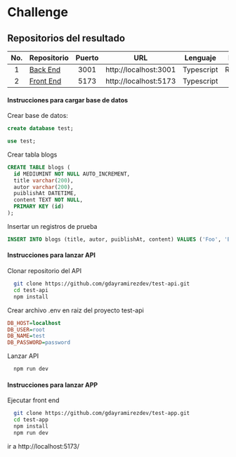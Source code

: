 # Challenge

## Repositorios del resultado

| No. | Repositorio                                                                       | Puerto | URL                    | Lenguaje    | Framework     | 
|:---:|-----------------------------------------------------------------------------------|:------:|------------------------|:-----------:|:-------------:|
| 1   | [Back End](https://github.com/gdayramirezdev/test-api.git)                        | 3001   | http://localhost:3001  | Typescript  | ReactJS(vite) |
| 2   | [Front End](https://github.com/gdayramirezdev/test-app.git)                       | 5173   | http://localhost:5173  | Typescript  | Express       |

#### Instrucciones para cargar base de datos

Crear base de datos:

```sql
create database test;
```

```sql
use test;
```

Crear tabla blogs

```sql
CREATE TABLE blogs (
  id MEDIUMINT NOT NULL AUTO_INCREMENT,
  title varchar(200),
  autor varchar(200),
  puiblishAt DATETIME,
  content TEXT NOT NULL,
  PRIMARY KEY (id)
);
```

Insertar un registros de prueba

```sql
INSERT INTO blogs (title, autor, puiblishAt, content) VALUES ('Foo', 'Bar', '2022-04-22 10:34:53.4', 'Este es un ejemplo de prueba');
```

#### Instrucciones para lanzar API

Clonar repositorio del API
```bash
  git clone https://github.com/gdayramirezdev/test-api.git
  cd test-api
  npm install
```

Crear archivo .env en raiz del proyecto test-api

```ini
DB_HOST=localhost
DB_USER=root
DB_NAME=test
DB_PASSWORD=password
```

Lanzar API

```bash
  npm run dev
```

#### Instrucciones para lanzar APP

Ejecutar front end
```bash
  git clone https://github.com/gdayramirezdev/test-app.git
  cd test-app
  npm install
  npm run dev
```

ir a http://localhost:5173/
